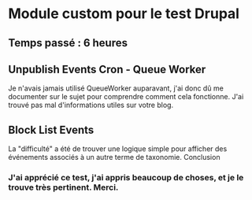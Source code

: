 # Module custom pour le test Drupal
## Temps passé : 6 heures

## Unpublish Events Cron - Queue Worker
Je n'avais jamais utilisé QueueWorker auparavant, j'ai donc dû me documenter sur le sujet pour comprendre comment cela fonctionne. J'ai trouvé pas mal d'informations utiles sur votre blog.

## Block List Events
La "difficulté" a été de trouver une logique simple pour afficher des événements associés à un autre terme de taxonomie.
Conclusion

### J'ai apprécié ce test, j'ai appris beaucoup de choses, et je le trouve très pertinent. Merci.
